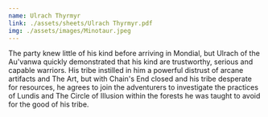```yaml
---
name: Ulrach Thyrmyr
link: ./assets/sheets/Ulrach Thyrmyr.pdf
img: ./assets/images/Minotaur.jpeg
---
```

The party knew little of his kind before arriving in Mondial, but Ulrach of the Au'vanwa quickly demonstrated that his kind are trustworthy, serious and capable warriors. His tribe instilled in him a powerful distrust of arcane artifacts and The Art, but with Chain's End closed and his tribe desperate for resources, he agrees to join the adventurers to investigate the practices of Lundis and The Circle of Illusion within the forests he was taught to avoid for the good of his tribe.